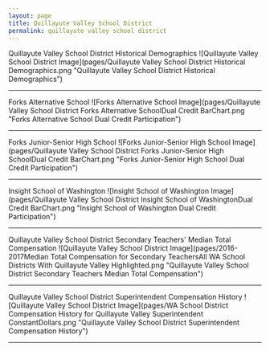 ```yaml
---
layout: page
title: Quillayute Valley School District
permalink: quillayute valley school district
---
```



Quillayute Valley School District Historical Demographics
![Quillayute Valley School District Image](pages/Quillayute Valley School District Historical Demographics.png "Quillayute Valley School District Historical Demographics")

___

Forks Alternative School
![Forks Alternative School Image](pages/Quillayute Valley School District Forks Alternative SchoolDual Credit BarChart.png "Forks Alternative School Dual Credit Participation")

___

Forks Junior-Senior High School
![Forks Junior-Senior High School Image](pages/Quillayute Valley School District Forks Junior-Senior High SchoolDual Credit BarChart.png "Forks Junior-Senior High School Dual Credit Participation")

___

Insight School of Washington
![Insight School of Washington Image](pages/Quillayute Valley School District Insight School of WashingtonDual Credit BarChart.png "Insight School of Washington Dual Credit Participation")

___

Quillayute Valley School District Secondary Teachers' Median Total Compensation
![Quillayute Valley School District Image](pages/2016-2017Median Total Compensation for Secondary TeachersAll WA School Districts With Quillayute Valley Highlighted.png "Quillayute Valley School District Secondary Teachers Median Total Compensation")

___

Quillayute Valley School District Superintendent Compensation History
![Quillayute Valley School District Image](pages/WA School District Compensation History for Quillayute Valley Superintendent ConstantDollars.png "Quillayute Valley School District Superintendent Compensation History")

___

